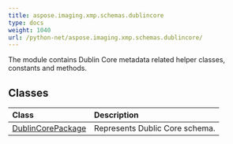```yaml
---
title: aspose.imaging.xmp.schemas.dublincore
type: docs
weight: 1040
url: /python-net/aspose.imaging.xmp.schemas.dublincore/
---
```



The module contains Dublin Core metadata related helper classes, constants and methods.

## **Classes**
| **Class** | **Description** |
| :- | :- |
| [DublinCorePackage](/imaging/python-net/aspose.imaging.xmp.schemas.dublincore/dublincorepackage/) | Represents Dublic Core schema. |
